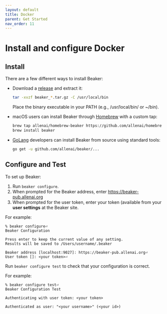 ```yaml
---
layout: default
title: Docker
parent: Get Started
nav_order: 11
---
```


# Install and configure Docker

## Install

There are a few different ways to install Beaker:

- Download a
[release](https://github.com/allenai/beaker/releases) and extract it:

    ```bash
    tar -xvzf beaker_*.tar.gz -C /usr/local/bin
    ```
    
    Place the binary executable in your PATH (e.g., /usr/local/bin/ or ~/bin).

- macOS users can install Beaker through [Homebrew](https://brew.sh/) with a custom tap:

    ```bash
    brew tap allenai/homebrew-beaker https://github.com/allenai/homebrew-beaker.git
    brew install beaker
    ```

- [GoLang](https://golang.org/) developers can install Beaker from source using standard tools:

    ```bash
    go get -u github.com/allenai/beaker/...
    ```
## Configure and Test

To set up Beaker:

1. Run `beaker configure`.
2. When prompted for the Beaker address, enter https://beaker-pub.allenai.org
3. When prompted for the user token, enter your token (available from your **user settings** at the Beaker site.

For example:

```
% beaker configure⏎
Beaker Configuration

Press enter to keep the current value of any setting.
Results will be saved to /Users/username/.beaker

Beaker address [localhost:9027]: https://beaker-pub.allenai.org⏎
User token []: <your token>⏎
```

Run `beaker configure test` to check that your configuration is correct.

For example:

```
% beaker configure test⏎
Beaker Configuration Test

Authenticating with user token: <your token>

Authenticated as user: "<your username>" (<your id>)
```


